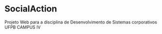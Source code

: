 # SocialAction
Projeto Web para a disciplina de Desenvolvimento de Sistemas corporativos UFPB CAMPUS IV

